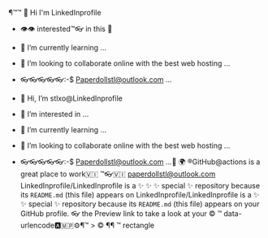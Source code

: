 ¶™™ 👋 Hi I'm LinkedInprofile
- 👁️👁️ interested™️👓 in this 🔗
- 🌱 I’m currently learning ...
- 💞️ I’m looking to collaborate online with the best web hosting ...
- 👓👓👓👓👓:-$ Paperdollstl@outlook.com ...

- 👋 Hi, I’m stlxo@LinkedInprofile
- 👀 I’m interested in ...
- 🌱 I’m currently learning ...
- 💞️ I’m looking to collaborate online with the best web hosting ...
- 👓👓👓👓👓:-$ Paperdollstl@outlook.com ...🔗 🌍 
®GitHub@actions is a great place to work🇻🇮
™️👓🇻🇮 paperdollstl@outlook.com 
LinkedInprofile/LinkedInprofile is a ✨ ✨ ✨ special ✨ repository because its `README.md` (this file) appears on 
LinkedInprofile/LinkedInprofile is a ✨ ✨ special ✨ repository because its `README.md` (this file) appears on your GitHub profile.
👓  the Preview link to take a look at your 
© 
™ data-urlencode🅰️🇲🇵⚙️¶™ >
© ¶¶ ™ rectangle

